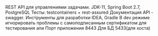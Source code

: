 REST API для управлениями задачами.
JDK-11, Spring Boot 2.7, PostgreSQL
Тесты: testcontainers + rest-assured
Документация API - swagger.
Инструменты для разработки IDEA, Gradle
В dev режиме игнорировать проблемы с самоподписанным сертификатом для тестирования апи
Порт приложения 8443
Для БД 5433(для хоста)
